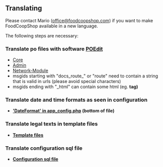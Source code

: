 ## Translating

Please contact Mario (office@foodcoopshop.com) if you want to make FoodCoopShop available in a new language.

The following steps are necessary: 

### Translate po files with software [POEdit](https://poedit.net)
* [Core]({{site.repo_url}}/tree/develop/src/Locale/en_US/default.po)
* [Admin]({{site.repo_url}}/tree/develop/plugins/Admin/src/Locale/en_US/admin.po)
* [Network-Module]({{site.repo_url}}/tree/develop/plugins/Network/src/Locale/en_US/network.po)
* msgids starting with "docs_route_" or "route" need to contain a string that is valid in urls (please avoid special characters)
* msgids ending with "_html" can contain some html (eg. <b> tag)

### Translate date and time formats as seen in configuration
* ['DateFormat' in app_config.php]({{site.repo_url}}/tree/develop/config/app_config.php) (bottom of file)

### Translate legal texts in template files
* [Template files]({{site.repo_url}}/tree/develop/src/Template/Element/legal/en_US)

### Translate configuration sql file
* [Configuration sql file]({{site.repo_url}}/tree/develop/config/sql/_installation/clean-db-data-en_US.sql)
